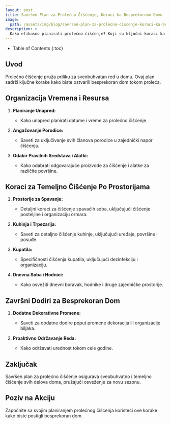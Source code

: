 ```yaml
---
layout: post
title: Savršen Plan za Prolećno Čišćenje, Koraci ka Besprekornom Domu
image: 
  path: /assets/img/blog/savrsen-plan-za-prolecno-ciscenje-koraci-ka-besprekornom-domu_dubinsko_pranje_ba.png
description: >
  Kako efikasno planirati prolećno čišćenje? Koji su ključni koraci ka temeljnom čišćenju doma? Kako organizovati vreme i resurse za prolećno čišćenje?
---
```



- Table of Contents
{:toc}

## Uvod

Prolećno čišćenje pruža priliku za sveobuhvatan red u domu. Ovaj plan sadrži ključne korake kako biste ostvarili besprekoran dom tokom proleća.

## Organizacija Vremena i Resursa

1. **Planiranje Unapred:**
   - Kako unapred planirati datume i vreme za prolećno čišćenje.

2. **Angažovanje Porodice:**
   - Saveti za uključivanje svih članova porodice u zajednički napor čišćenja.

3. **Odabir Pravilnih Sredstava i Alatki:**
   - Kako odabrati odgovarajuće proizvode za čišćenje i alatke za različite površine.

## Koraci za Temeljno Čišćenje Po Prostorijama

1. **Prostorije za Spavanje:**
   - Detaljni koraci za čišćenje spavaćih soba, uključujući čišćenje posteljine i organizaciju ormara.

2. **Kuhinja i Trpezarija:**
   - Saveti za detaljno čišćenje kuhinje, uključujući uređaje, površine i posuđe.

3. **Kupatila:**
   - Specifičnosti čišćenja kupatila, uključujući dezinfekciju i organizaciju.

4. **Dnevna Soba i Hodnici:**
   - Kako osvežiti dnevni boravak, hodnike i druge zajedničke prostorije.

## Završni Dodiri za Besprekoran Dom

1. **Dodatne Dekorativne Promene:**
   - Saveti za dodatne dodire poput promene dekoracija ili organizacije biljaka.

2. **Proaktivno Održavanje Reda:**
   - Kako održavati urednost tokom cele godine.

## Zaključak

Savršen plan za prolećno čišćenje osigurava sveobuhvatno i temeljno čišćenje svih delova doma, pružajući osveženje za novu sezonu.

## Poziv na Akciju

Započnite sa svojim planiranjem prolećnog čišćenja koristeći ove korake kako biste postigli besprekoran dom.